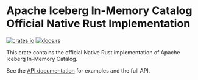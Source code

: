 <!--
  ~ Licensed to the Apache Software Foundation (ASF) under one
  ~ or more contributor license agreements.  See the NOTICE file
  ~ distributed with this work for additional information
  ~ regarding copyright ownership.  The ASF licenses this file
  ~ to you under the Apache License, Version 2.0 (the
  ~ "License"); you may not use this file except in compliance
  ~ with the License.  You may obtain a copy of the License at
  ~
  ~   http://www.apache.org/licenses/LICENSE-2.0
  ~
  ~ Unless required by applicable law or agreed to in writing,
  ~ software distributed under the License is distributed on an
  ~ "AS IS" BASIS, WITHOUT WARRANTIES OR CONDITIONS OF ANY
  ~ KIND, either express or implied.  See the License for the
  ~ specific language governing permissions and limitations
  ~ under the License.
-->

# Apache Iceberg In-Memory Catalog Official Native Rust Implementation

[![crates.io](https://img.shields.io/crates/v/iceberg-catalog-inmemory.svg)](https://crates.io/crates/iceberg-catalog-inmemory)
[![docs.rs](https://img.shields.io/docsrs/iceberg-catalog-inmemory.svg)](https://docs.rs/iceberg/latest/iceberg-catalog-inmemory/)

This crate contains the official Native Rust implementation of Apache Iceberg In-Memory Catalog.

See the [API documentation](https://docs.rs/iceberg-catalog-inmemory/latest) for examples and the full API.
